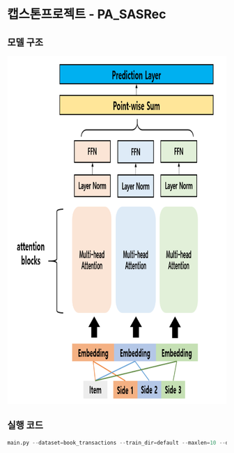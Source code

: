 # 캡스톤프로젝트 - PA_SASRec


## 모델 구조
<img src="https://github.com/et007693/PA_SASRec/blob/main/img/model.png?raw=true" width="600" height="800"></img>

## 실행 코드
``` python
main.py --dataset=book_transactions --train_dir=default --maxlen=10 --dropout_rate=0.2 --device=cuda
```
